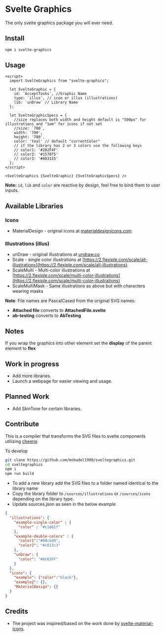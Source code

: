 # Svelte Graphics

The only svelte graphics package you will ever need.

## Install

```sh
npm i svelte-graphics
```

## Usage

```svelte
<script>
  import SvelteGraphics from "svelte-graphics";

  let SvelteGraphic = {
    id: `AcceptTasks`, //Graphic Name
    type: `illus`, // icon or illus (illustrations)
    lib: `unDraw` // Library Name
  };
  
  let SvelteGraphicSpecs = {
    //size replaces both width and height default is "500px" for illustrations and "1em" for icons if not set
    //size: `700`,
    width: '700',
    height: '700',
    color: 'teal' // default "currentColor"
    // if the library has 2 or 3 colors use the following keys
    // color1: '#282F4F'
    // color2: '#157075' 
    // color3: '#803155'
  };
</script>

<SvelteGraphics {SvelteGraphic} {SvelteGraphicSpecs} />
```

**Note:** `id`, `lib` and `color` are reactive by design, feel free to bind them to user inputs.

## Available Libraries

### Icons

- MaterialDesign - original icons at [materialdesignicons.com](https://materialdesignicons.com)

### Illustrations (illus)

- unDraw - original illustrations at [undraw.co](https://undraw.co)
- Scale - single color illustrations at [https://2.flexiple.com/scale/all-illustrations](https://2.flexiple.com/scale/all-illustrations)
- ScaleMulti - Multi-color illustrations at [https://2.flexiple.com/scale/multi-color-illustrations](https://2.flexiple.com/scale/multi-color-illustrations)
- ScaleMultiMask - Same illustrations as above but with characters wearing masks

**Note**: File names are PascalCased from the original SVG names:

- **Attached file** converts to **AttachedFile.svelte**  
- **ab-testing** converts to **AbTesting**

## Notes

If you wrap the graphics into other element set the **display** of the parent element to **flex**

## Work in progress

- Add more libraries.
- Launch a webpage for easier viewing and usage.

## Planned Work

- Add SkinTone for certain libraries.

## Contribute

This is a compiler that transforms the SVG files to svelte components utilizing [cheerio](https://cheerio.js.org)

To develop

```sh
git clone https://github.com/mohadel1990/sveltegraphics.git
cd sveltegraphics
npm i
npm run build
```

- To add a new library add the SVG files to a folder named identical to the library name
- Copy the library folder to `/sources/illustrations` or `/sources/icons` depending on the library type.
- Update sources.json as seen in the below example

```json
{
  "illustrations": {
    "example-single-color" : {
      "color" : "#c1d61f"
    },
    "example-double-colors" : {
      "color1":"#08cbd9",
      "color2": "#c013c3"
    },
    "unDraw": {
      "color": "#6C63FF"
    }
  },
  "icons": {
    "example": {"color":"black"},
    "example2": {},
    "MaterialDesign": {}
  }
}
```

## Credits

- The project was inspired/based on the work done by [svelte-material-icons](https://github.com/ramiroaisen/svelte-material-icons).
